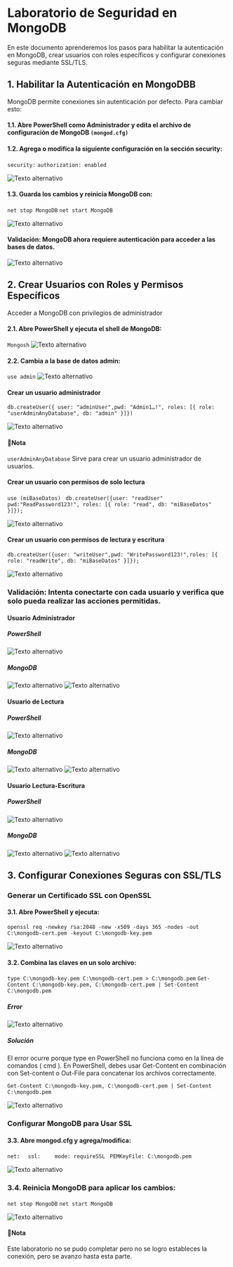 # Laboratorio de Seguridad en MongoDB

En este documento aprenderemos los pasos para habilitar la autenticación en MongoDB, crear usuarios con roles específicos y configurar conexiones seguras mediante SSL/TLS.

## 1. Habilitar la Autenticación en MongoDBB

MongoDB permite conexiones sin autenticación por defecto. Para cambiar esto:
#### 1.1. Abre PowerShell como Administrador y edita el archivo de configuración de MongoDB ```(mongod.cfg)```

#### 1.2. Agrega o modifica la siguiente configuración en la sección security:

```security:```
```authorization: enabled```

![Texto alternativo](/assets/1.png)

#### 1.3. Guarda los cambios y reinicia MongoDB con:
```net stop MongoDB```
```net start MongoDB```

![Texto alternativo](/assets/2.png)

#### Validación: MongoDB ahora requiere autenticación para acceder a las bases de datos.
![Texto alternativo](/assets/22.png)

## 2. Crear Usuarios con Roles y Permisos Específicos
Acceder a MongoDB con privilegios de administrador

#### 2.1. Abre PowerShell y ejecuta el shell de MongoDB:
```Mongosh```
![Texto alternativo](/assets/3.png)

#### 2.2. Cambia a la base de datos admin:
```use admin```
![Texto alternativo](/assets/4.png)

#### Crear un usuario administrador
```db.createUser({ user: "adminUser",pwd: "Admin1…!", roles: [{ role: "userAdminAnyDatabase", db: "admin" }]})```

![Texto alternativo](/assets/6.png)

#### 📌Nota
```userAdminAnyDatabase``` Sirve para crear un usuario administrador de usuarios.

#### Crear un usuario con permisos de solo lectura
```use (miBaseDatos) ```
```db.createUser({user: "readUser" pwd:"ReadPassword123!", roles: [{ role: "read", db: "miBaseDatos" }]});```

![Texto alternativo](/assets/8.png)


#### Crear un usuario con permisos de lectura y escritura
```db.createUser({user: "writeUser",pwd: "WritePassword123!",roles: [{ role: "readWrite", db: "miBaseDatos" }]});```

![Texto alternativo](/assets/9.png)

### Validación: Intenta conectarte con cada usuario y verifica que solo pueda realizar las acciones permitidas.

#### Usuario Administrador 
##### PowerShell
![Texto alternativo](/assets/12.png)
##### MongoDB
![Texto alternativo](/assets/10.png)
![Texto alternativo](/assets/14.png)

#### Usuario de Lectura 
##### PowerShell
![Texto alternativo](/assets/15.png)
##### MongoDB
![Texto alternativo](/assets/17.png)
![Texto alternativo](/assets/18.png)


#### Usuario Lectura-Escritura
##### PowerShell
![Texto alternativo](/assets/19.png)
##### MongoDB
![Texto alternativo](/assets/20.png)
![Texto alternativo](/assets/21.png)

## 3. Configurar Conexiones Seguras con SSL/TLS

### Generar un Certificado SSL con OpenSSL
#### 3.1.	Abre PowerShell y ejecuta:
```openssl req -newkey rsa:2048 -new -x509 -days 365 -nodes -out```
```C:\mongodb-cert.pem -keyout C:\mongodb-key.pem```

![Texto alternativo](/assets/23.png)

#### 3.2. Combina las claves en un solo archivo:
```type C:\mongodb-key.pem C:\mongodb-cert.pem > C:\mongodb.pem```
```Get-Content C:\mongodb-key.pem, C:\mongodb-cert.pem | Set-Content C:\mongodb.pem```

##### Error
![Texto alternativo](/assets/24.png)

##### Solución
EI error ocurre porque type en PowerShell no funciona como en la línea de comandos ( cmd ). En PowerShell, debes usar Get-Content en combinación con Set-content o Out-FiIe para concatenar los archivos correctamente.

```Get-Content C:\mongodb-key.pem, C:\mongodb-cert.pem | Set-Content C:\mongodb.pem```

![Texto alternativo](/assets/25.png)

### Configurar MongoDB para Usar SSL
#### 3.3.	  Abre mongod.cfg y agrega/modifica:
```net:```
    ```  ssl:```
     ```    mode: requireSSL```
    ``` PEMKeyFile: C:\mongodb.pem```

![Texto alternativo](/assets/26.png)

### 3.4. Reinicia MongoDB para aplicar los cambios:
```net stop MongoDB```
```net start MongoDB```

![Texto alternativo](/assets/27.png)

#### 📌Nota
Este laboratorio no se pudo completar pero no se logro estableces la conexión, pero se avanzo hasta esta parte.
